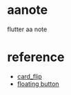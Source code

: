 # aanote
flutter aa note


# reference

- [card_flip](https://github.com/HackSoul/card_flip/blob/master/lib/main.dart)
- [floating button](https://gist.githubusercontent.com/agungsb/2e7b00ac6bfc31c5a4fe9df084d61008/raw/f14bd58fe428f0d4ae460e25cf637a5dd47c1c39/fancy_fab.dart)
